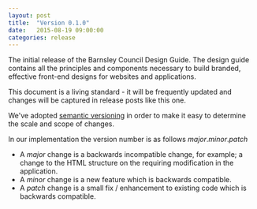 ```yaml
---
layout: post
title:  "Version 0.1.0"
date:   2015-08-19 09:00:00
categories: release
---
```


The initial release of the Barnsley Council Design Guide. The design guide contains all the principles and components necessary to build branded, effective front-end designs for websites and applications.

This document is a living standard - it will be frequently updated and changes will be captured in release posts like this one.

We've adopted [semantic versioning](http://semver.org) in order to make it easy to determine the scale and scope of changes. 

In our implementation the version number is as follows *major*.*minor*.*patch*

- A *major* change is a backwards incompatible change, for example; a change to the HTML structure on the requiring modification in the application.
- A *minor* change is a new feature which is backwards compatible.
- A *patch* change is a small fix / enhancement to existing code which is backwards compatible.
